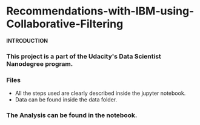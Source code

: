 # Recommendations-with-IBM-using-Collaborative-Filtering

**INTRODUCTION**

### This project is a part of the Udacity's Data Scientist Nanodegree program.

### Files
- All the steps used are clearly described inside the jupyter notebook.
- Data can be found inside the data folder.

### The Analysis can be found in the notebook.

